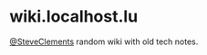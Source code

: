 # wiki.localhost.lu

[@SteveClements](https://linktr.ee/steveclement) random wiki with old tech notes.